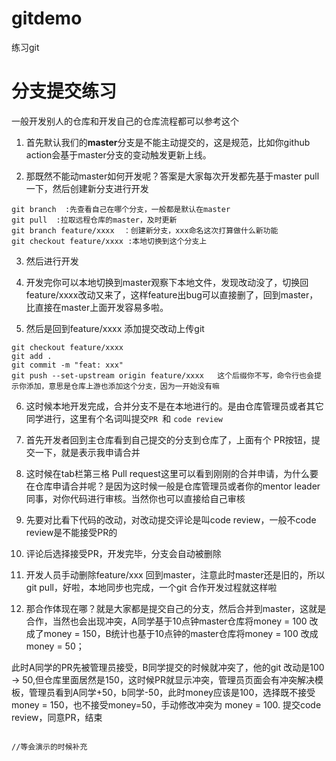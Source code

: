 # gitdemo
练习git

# 分支提交练习
一般开发别人的仓库和开发自己的仓库流程都可以参考这个

1. 首先默认我们的**master**分支是不能主动提交的，这是规范，比如你github action会基于master分支的变动触发更新上线。

2. 那既然不能动master如何开发呢？答案是大家每次开发都先基于master pull一下，然后创建新分支进行开发

```
git branch  :先查看自己在哪个分支，一般都是默认在master
git pull  :拉取远程仓库的master，及时更新
git branch feature/xxxx  ：创建新分支，xxx命名这次打算做什么新功能
git checkout feature/xxxx :本地切换到这个分支上
```

3. 然后进行开发

4. 开发完你可以本地切换到master观察下本地文件，发现改动没了，切换回feature/xxxx改动又来了，这样feature出bug可以直接删了，回到master，比直接在master上面开发容易多啦。

5. 然后是回到feature/xxxx 添加提交改动上传git
```
git checkout feature/xxxx
git add .
git commit -m "feat: xxx"
git push --set-upstream origin feature/xxxx   这个后缀你不写，命令行也会提示你添加，意思是仓库上游也添加这个分支，因为一开始没有嘛
```

6. 这时候本地开发完成，合并分支不是在本地进行的。是由仓库管理员或者其它同学进行，这里有个名词叫提交`PR `和 `code review`

7. 首先开发者回到主仓库看到自己提交的分支到仓库了，上面有个 PR按钮，提交一下，就是表示我申请合并

8. 这时候在tab栏第三格 Pull request这里可以看到刚刚的合并申请，为什么要在仓库申请合并呢？是因为这时候一般是仓库管理员或者你的mentor leader  同事，对你代码进行审核。当然你也可以直接给自己审核

9. 先要对比看下代码的改动，对改动提交评论是叫code review，一般不code review是不能接受PR的


10. 评论后选择接受PR，开发完毕，分支会自动被删除

11. 开发人员手动删除feature/xxx 回到master，注意此时master还是旧的，所以git pull，好啦，本地同步也完成，一个git 合作开发过程就这样啦

12. 那合作体现在哪？就是大家都是提交自己的分支，然后合并到master，这就是合作，当然也会出现冲突，A同学基于10点钟master仓库将money = 100 改成了money = 150，B统计也基于10点钟的master仓库将money = 100 改成 money = 50；

此时A同学的PR先被管理员接受，B同学提交的时候就冲突了，他的git 改动是100 -> 50,但仓库里面居然是150，这时候PR就显示冲突，管理员页面会有冲突解决模板，管理员看到A同学+50，b同学-50，此时money应该是100，选择既不接受money = 150，也不接受money=50，手动修改冲突为 money = 100. 提交code review，同意PR，结束

```

//等会演示的时候补充

```
